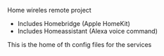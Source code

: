 Home wireles remote project

- Includes Homebridge (Apple HomeKit)
- Includes Homeassistant (Alexa voice command)

This is the home of th config files for the services
